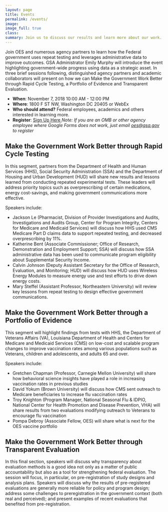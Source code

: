 ```yaml
---
layout: page
title: Events
permalink: /events/
image:
image_full: true
class:
summary: Join us to discuss our results and learn more about our work. 
---
```

Join OES and numerous agency partners to learn how the Federal government uses repeat testing and leverages administrative data to improve outcomes. GSA Administrator Emily Murphy will introduce the event highlighting government-wide progress using data as a strategic asset. In three brief sessions following, distinguished agency partners and academic collaborators will present on how we can Make the Government Work Better through Rapid Cycle Testing, a Portfolio of Evidence and Transparent Evaluation.  

- <b>When</b>: November 7, 2018 10:00 AM - 12:00 PM
- <b>Where</b>: 1800 F ST NW, Washington DC 20405 or WebEx 
- <b>Who should attend?</b> Federal employees, academics and others interested in learning more.
- <b>Register</b>: <a href="https://goo.gl/forms/VhRduCS5BVFScFv92">Sign Up Here </a>
<i>Note: If you are an OMB or other agency employee where Google Forms does not work, just email oes@gsa.gov to register</i>

## Make the Government Work Better through Rapid Cycle Testing

In this segment, partners from the Department of Health and Human Services (HHS), Social Security Administration (SSA) and the Department of Housing and Urban Development (HUD) will share new results and lessons learned from conducting repeated experimental tests. These leaders will address priority topics such as overprescribing of certain medications, energy cost-savings, and making government communications more effective. 

Speakers include: 
- Jackson Le (Pharmacist, Division of Provider Investigations and Audits, Investigations and Audits Group, Center for Program Integrity, Centers for Medicare and Medicaid Services) will discuss how HHS used CMS Medicare Part D claims data to support repeated testing, and decreased overprescribing by 11%.
- Katherine Bent (Associate Commissioner; Office of Research, Demonstration and Employment Support; SSA) will discuss how SSA administrative data has been used to communicate program eligibility about Supplemental Security Income.  
- Calvin Johnson (Deputy Assistant Secretary for the Office of Research, Evaluation, and Monitoring; HUD) will discuss how HUD uses Wireless Energy Modules to measure energy use and test efforts to drive down energy costs. 
- Mary Steffel (Assistant Professor, Northeastern University) will review key lessons from repeat testing to design effective government communications. 

## Make the Government Work Better through a Portfolio of Evidence

This segment will highlight findings from tests with HHS, the Department of Veterans Affairs (VA), Louisiana Department of Health and Centers for Medicare and Medicaid Services (CMS) on low-cost and scalable program changes to improve vaccination rates among various populations such as Veterans, children and adolescents, and adults 65 and over.  

Speakers include: 
- Gretchen Chapman (Professor, Carnegie Mellon University) will share how behavioral science insights have played a role in increasing vaccination rates in previous studies
- David Yokum (Brown University) will discuss how CMS sent outreach to Medicare beneficiaries to increase flu vaccination rates
- Troy Knighton (Program Manager, National Seasonal Flu & IDPIO, National Center for Health Promotion and Disease Prevention, VHA) will share results from two evaluations modifying outreach to Veterans to encourage flu vaccination
- Pompa Debroy (Associate Fellow, OES) will share what is next for the OES vaccine portfolio

## Make the Government Work Better through Transparent Evaluation 

In this final section, speakers will discuss why transparency about evaluation methods is a good idea not only as a matter of public accountability but also as a tool for strengthening federal evaluation. The session will focus, in particular, on pre-registration of study designs and analysis plans. Speakers will discuss why the results of pre-registered evaluations are generally more reliable for policy and program design; address some challenges to preregistration in the government context (both real and perceived); and present examples of recent evaluations that benefited from pre-registration.
